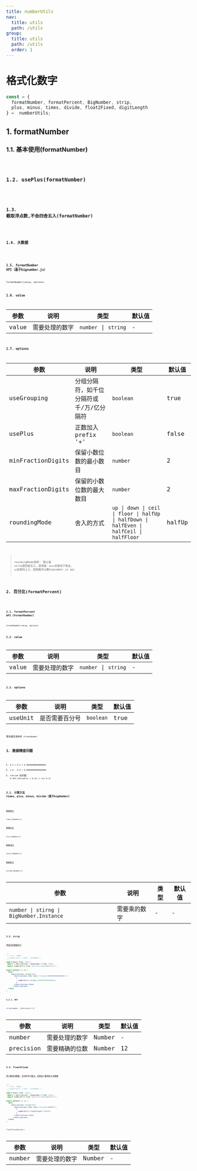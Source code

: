 ```yaml
---
title: numberUtils
nav:
  title: utils
  path: /utils
group:
  title: utils
  path: /utils
  order: 1
---
```


# 格式化数字
```js
const = {
  formatNumber, formatPercent, BigNumber, strip,
  plus, minus, times, divide, float2Fixed, digitLength
} =  numberUtils;
```
## 1. formatNumber
### 1.1. 基本使用(formatNumber)
<code hideActions='["CSB", "EXTERNAL"]' src="./demo/index.jsx" />

### 1.2. usePlus(formatNumber)
<code hideActions='["CSB", "EXTERNAL"]' src="./demo/usePlus.jsx" />

### 1.3. 截取浮点数,不会四舍五入(formatNumber)
<code hideActions='["CSB", "EXTERNAL"]' src="./demo/roundingMode.jsx" />

### 1.4. 大数据
<code hideActions='["CSB", "EXTERNAL"]' src="./demo/bigData.jsx" />

### 1.5. formatNumber API（基于bignumber.js）

`formatNumber(value, options)`

### 1.6. value
| 参数 | 说明 | 类型 | 默认值 |
| --- | --- | --- | --- |
| value | 需要处理的数字 | `number` \| `string` | - |

### 1.7. options

| 参数 | 说明 | 类型 | 默认值 |
| --- | --- | --- | --- |
| useGrouping | 分组分隔符，如千位分隔符或千/万/亿分隔符 | `boolean` | true |
| usePlus | 正数加入prefix '+' | `boolean` | false |
| minFractionDigits | 保留小数位数的最小数目 | `number` | 2 |
| maxFractionDigits | 保留的小数位数的最大数目 | `number` | 2 |
| roundingMode | 舍入的方式 |`up \| down \| ceil \| floor \| halfUp \| halfDown \| halfEven \| halfCeil \| halfFloor` | halfUp |

> roundingMode说明： 默认值 `halfUp`是四舍五入，其他值：`down`总是向下舍去， `up`总是向上入，其他值可以看bignumber.js api


## 2. 百分比(formatPercent)
<code hideActions='["CSB", "EXTERNAL"]' src="./demo/formatPercent.jsx" />


### 2.1. formatPercent API（formatNumber）

`formatNumber(value, options)`

### 2.2. value
| 参数 | 说明 | 类型 | 默认值 |
| --- | --- | --- | --- |
| value | 需要处理的数字 | `number` \| `string` | - |

### 2.3. options

| 参数 | 说明 | 类型 | 默认值 |
| --- | --- | --- | --- |
| useUnit | 是否需要百分号 | `boolean` | true |
更多属性请参考 `formatNumber`

## 3. 数据精度问题
1. `0.1 + 0.2 = 0.30000000000000004`
2. `1.0 - 0.9 = 0.09999999999999998`
3. `toFixed` 的问题 `0.105.toFixed(2) = 0.10 // not 0.11`

### 3.1. 计算方法 times、plus、minus、divide（基于bigNumber）
<code hideActions='["CSB", "EXTERNAL"]' src="./demo/claculateFunc.jsx" />

精确乘法
```js
times([Numbers])
```
精确加法
```js
plus([Numbers])
```
精确减法
```js
minus([Numbers])
```
精确除法
```js
divide([Numbers])
```

| 参数 | 说明 | 类型 | 默认值 |
| --- | --- | --- | --- |
| `number \| stirng \| BigNumber.Instance` | 需要乘的数字 | - | - |

### 3.2. strip
把错误的数据转正

```jsx
/**
 * title: 代码块
 * hideActions: ["CSB", "EXTERNAL"]
 */
import React from 'react';
 import { Descriptions, Typography } from 'antd';
 import numberUtils from 'aa-utils/lib/numberUtils';

export default () => (
  <div>
     <Descriptions column={1}>
        <Descriptions.Item label="strip(0.09999999999999998)">
          {
            numberUtils.strip(0.09999999999999998)
          }
        </Descriptions.Item>
       </Descriptions>
  </div>
)
```
#### 3.2.1. API

```js
strip(number, [precision=12])
```
| 参数 | 说明 | 类型 | 默认值 |
| --- | --- | --- | --- |
| number | 需要处理的数字 | Number | - |
| precision | 需要精确的位数 | Number | 12 |

### 3.3. float2Fixed
把小数转成整数，支持科学计数法。如果是小数则放大成整数
```jsx
/**
 * title: 代码块
 * hideActions: ["CSB", "EXTERNAL"]
 */
import React from 'react';
 import { Descriptions, Typography } from 'antd';
 import numberUtils from 'aa-utils/lib/numberUtils';

export default () => (
  <div>
     <Descriptions column={1}>
        <Descriptions.Item label="strip(0.099999)">
          {
            numberUtils.float2Fixed(0.099999)
          }
        </Descriptions.Item>
       </Descriptions>
  </div>
)
```

```js
float2Fixed(Number)
```

| 参数 | 说明 | 类型 | 默认值 |
| --- | --- | --- | --- |
| number | 需要处理的数字 | Number | - |
